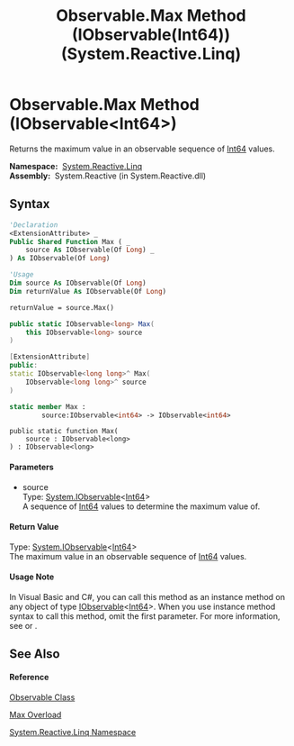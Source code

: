 ﻿---
title: Observable.Max Method (IObservable(Int64)) (System.Reactive.Linq)
TOCTitle: Max Method (IObservable(Int64))
ms:assetid: M:System.Reactive.Linq.Observable.Max(System.IObservable{System.Int64})
ms:mtpsurl: https://msdn.microsoft.com/en-us/library/system.reactive.linq.observable.max(v=VS.103)
ms:contentKeyID: 36068677
ms.date: 06/28/2011
mtps_version: v=VS.103
dev_langs:
- vb
- csharp
- c++
- fsharp
- jscript
---

# Observable.Max Method (IObservable\<Int64\>)

Returns the maximum value in an observable sequence of [Int64](https://msdn.microsoft.com/en-us/library/6yy583ek) values.

**Namespace:**  [System.Reactive.Linq](hh211929\(v=vs.103\).md)  
**Assembly:**  System.Reactive (in System.Reactive.dll)

## Syntax

``` vb
'Declaration
<ExtensionAttribute> _
Public Shared Function Max ( _
    source As IObservable(Of Long) _
) As IObservable(Of Long)
```

``` vb
'Usage
Dim source As IObservable(Of Long)
Dim returnValue As IObservable(Of Long)

returnValue = source.Max()
```

``` csharp
public static IObservable<long> Max(
    this IObservable<long> source
)
```

``` c++
[ExtensionAttribute]
public:
static IObservable<long long>^ Max(
    IObservable<long long>^ source
)
```

``` fsharp
static member Max : 
        source:IObservable<int64> -> IObservable<int64> 
```

``` jscript
public static function Max(
    source : IObservable<long>
) : IObservable<long>
```

#### Parameters

  - source  
    Type: [System.IObservable](https://msdn.microsoft.com/en-us/library/Dd990377)\<[Int64](https://msdn.microsoft.com/en-us/library/6yy583ek)\>  
    A sequence of [Int64](https://msdn.microsoft.com/en-us/library/6yy583ek) values to determine the maximum value of.  

#### Return Value

Type: [System.IObservable](https://msdn.microsoft.com/en-us/library/Dd990377)\<[Int64](https://msdn.microsoft.com/en-us/library/6yy583ek)\>  
The maximum value in an observable sequence of [Int64](https://msdn.microsoft.com/en-us/library/6yy583ek) values.  

#### Usage Note

In Visual Basic and C\#, you can call this method as an instance method on any object of type [IObservable](https://msdn.microsoft.com/en-us/library/Dd990377)\<[Int64](https://msdn.microsoft.com/en-us/library/6yy583ek)\>. When you use instance method syntax to call this method, omit the first parameter. For more information, see [](https://msdn.microsoft.com/en-us/library/Bb384936) or [](https://msdn.microsoft.com/en-us/library/Bb383977).

## See Also

#### Reference

[Observable Class](hh244252\(v=vs.103\).md)

[Max Overload](hh229774\(v=vs.103\).md)

[System.Reactive.Linq Namespace](hh211929\(v=vs.103\).md)


